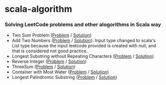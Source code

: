 # scala-algorithm

### Solving LeetCode problems and other alogorithms in Scala way
* Two Sum Problem ([Problem](https://leetcode.com/problems/two-sum/) / [Solution](src/main/scala/leetcode/TwoSum.scala))
* Add Two Numbers ([Problem](https://leetcode.com/problems/add-two-numbers/) / [Solution](src/main/scala/leetcode/TwoNumbers.scala)): Input type changed to scala's List type because the input leetcode provided is created with null, and that is considered not good practice.
* Longest Substring without Repeating Characters ([Problem](https://leetcode.com/problems/longest-substring-without-repeating-characters/) / [Solution](src/main/scala/leetcode/LongestSubstringWithoutRepeatingChars.scala))
* Reverse Integer ([Problem](https://leetcode.com/problems/reverse-integer/) / [Solution](src/main/scala/leetcode/ReverseInteger.scala))
* ThreeSum ([Problem](https://leetcode.com/problems/3sum/) / [Solution](src/main/scala/leetcode/ThreeSum.scala))
* Container with Most Water ([Problem](https://leetcode.com/problems/container-with-most-water/) / [Solution](src/main/scala/leetcode/ContainerWithMostWater.scala))
* Longest Palindromic Substring ([Problem](https://leetcode.com/problems/longest-palindromic-substring/) / [Solution](src/main/scala/leetcode/LongestPalindromicSubstring.scala))